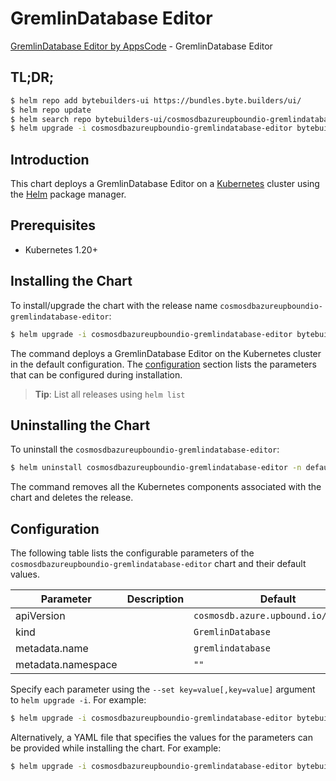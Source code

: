# GremlinDatabase Editor

[GremlinDatabase Editor by AppsCode](https://byte.builders) - GremlinDatabase Editor

## TL;DR;

```bash
$ helm repo add bytebuilders-ui https://bundles.byte.builders/ui/
$ helm repo update
$ helm search repo bytebuilders-ui/cosmosdbazureupboundio-gremlindatabase-editor --version=v0.4.18
$ helm upgrade -i cosmosdbazureupboundio-gremlindatabase-editor bytebuilders-ui/cosmosdbazureupboundio-gremlindatabase-editor -n default --create-namespace --version=v0.4.18
```

## Introduction

This chart deploys a GremlinDatabase Editor on a [Kubernetes](http://kubernetes.io) cluster using the [Helm](https://helm.sh) package manager.

## Prerequisites

- Kubernetes 1.20+

## Installing the Chart

To install/upgrade the chart with the release name `cosmosdbazureupboundio-gremlindatabase-editor`:

```bash
$ helm upgrade -i cosmosdbazureupboundio-gremlindatabase-editor bytebuilders-ui/cosmosdbazureupboundio-gremlindatabase-editor -n default --create-namespace --version=v0.4.18
```

The command deploys a GremlinDatabase Editor on the Kubernetes cluster in the default configuration. The [configuration](#configuration) section lists the parameters that can be configured during installation.

> **Tip**: List all releases using `helm list`

## Uninstalling the Chart

To uninstall the `cosmosdbazureupboundio-gremlindatabase-editor`:

```bash
$ helm uninstall cosmosdbazureupboundio-gremlindatabase-editor -n default
```

The command removes all the Kubernetes components associated with the chart and deletes the release.

## Configuration

The following table lists the configurable parameters of the `cosmosdbazureupboundio-gremlindatabase-editor` chart and their default values.

|     Parameter      | Description |                    Default                     |
|--------------------|-------------|------------------------------------------------|
| apiVersion         |             | <code>cosmosdb.azure.upbound.io/v1beta1</code> |
| kind               |             | <code>GremlinDatabase</code>                   |
| metadata.name      |             | <code>gremlindatabase</code>                   |
| metadata.namespace |             | <code>""</code>                                |


Specify each parameter using the `--set key=value[,key=value]` argument to `helm upgrade -i`. For example:

```bash
$ helm upgrade -i cosmosdbazureupboundio-gremlindatabase-editor bytebuilders-ui/cosmosdbazureupboundio-gremlindatabase-editor -n default --create-namespace --version=v0.4.18 --set apiVersion=cosmosdb.azure.upbound.io/v1beta1
```

Alternatively, a YAML file that specifies the values for the parameters can be provided while
installing the chart. For example:

```bash
$ helm upgrade -i cosmosdbazureupboundio-gremlindatabase-editor bytebuilders-ui/cosmosdbazureupboundio-gremlindatabase-editor -n default --create-namespace --version=v0.4.18 --values values.yaml
```
